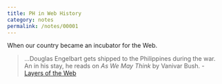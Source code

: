 ```yaml
---
title: PH in Web History
category: notes
permalink: /notes/00001
---
```


When our country became an incubator for the Web.

>...Douglas Engelbart gets shipped to the Philippines during the war. An in his stay, he
reads on _As We May Think_ by Vanivar Bush. - [Layers of the Web](https://adactio.com/articles/16251)